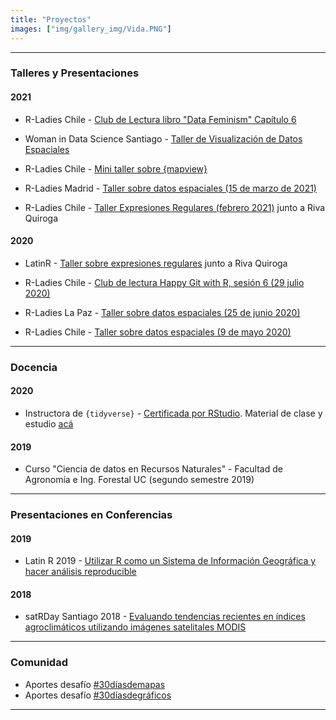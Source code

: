 ```yaml
---
title: "Proyectos"
images: ["img/gallery_img/Vida.PNG"]
---
```


------

### Talleres y Presentaciones
#### 2021

- R-Ladies Chile - [Club de Lectura libro "Data Feminism" Capítulo 6](https://github.com/sporella/data_feminism_06)

- Woman in Data Science Santiago - [Taller de Visualización de Datos Espaciales](https://github.com/sporella/wids2021)

- R-Ladies Chile - [Mini taller sobre {mapview}](https://github.com/sporella/mapview_demo)

- R-Ladies Madrid - [Taller sobre datos espaciales (15 de marzo de 2021)](https://github.com/sporella/datos_espaciales_madrid)

- R-Ladies Chile - [Taller Expresiones Regulares (febrero 2021)](https://github.com/rladieschile/taller-regex-2021) junto a Riva Quiroga

#### 2020

- LatinR - [Taller sobre expresiones regulares](https://github.com/rivaquiroga/latinr-taller-regex) junto a Riva Quiroga

- R-Ladies Chile - [Club de lectura Happy Git with R, sesión 6 (29 julio 2020)](https://github.com/sporella/clublectura6) 

- R-Ladies La Paz - [Taller sobre datos espaciales (25 de junio 2020)](https://github.com/sporella/datos_espaciales_lapaz)

- R-Ladies Chile - [Taller sobre datos espaciales (9 de mayo 2020)](https://www.meetup.com/es/rladies-concepcion/events/270358493/)

---

### Docencia
#### 2020
- Instructora de `{tidyverse}` - [Certificada por RStudio](https://education.rstudio.com/trainers/people/orellana+stephanie/). 
Material de clase y estudio [acá](https://github.com/sporella/pivot)

#### 2019
- Curso "Ciencia de datos en Recursos Naturales" - Facultad de Agronomía e Ing. Forestal UC (segundo semestre 2019)

---

### Presentaciones en Conferencias
#### 2019
- Latin R 2019 - [Utilizar R como un Sistema de Información Geográfica y hacer análisis reproducible](https://github.com/sporella/latinR2019/blob/master/latinR.pdf)

#### 2018
- satRDay Santiago 2018 - [Evaluando tendencias recientes en índices agroclimáticos utilizando imágenes satelitales MODIS](https://github.com/sporella/satRdaysantiago2018/blob/master/StephanieOrellana_satRday.pdf)

---

### Comunidad

- Aportes desafío [#30díasdemapas](https://github.com/sporella/30daymap)
- Aportes desafío [#30díasdegráficos](https://github.com/sporella/nightingale)


------

